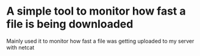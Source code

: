 # A simple tool to monitor how fast a file is being downloaded

Mainly used it to monitor how fast a file was getting uploaded to my server with netcat
